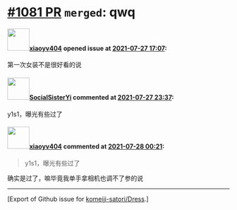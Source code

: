 # [\#1081 PR](https://github.com/komeiji-satori/Dress/pull/1081) `merged`: qwq

#### <img src="https://avatars.githubusercontent.com/u/63290381?u=f0a6c81cdd124f155b5d546ef1edfd87b4135df3&v=4" width="50">[xiaoyv404](https://github.com/xiaoyv404) opened issue at [2021-07-27 17:07](https://github.com/komeiji-satori/Dress/pull/1081):

第一次女装不是很好看的说

#### <img src="https://avatars.githubusercontent.com/u/45892418?u=acc2efbda4a568dc7a167b0f683cd10eb55fbb68&v=4" width="50">[SocialSisterYi](https://github.com/SocialSisterYi) commented at [2021-07-27 23:37](https://github.com/komeiji-satori/Dress/pull/1081#issuecomment-887902607):

y1s1，曝光有些过了

#### <img src="https://avatars.githubusercontent.com/u/63290381?u=f0a6c81cdd124f155b5d546ef1edfd87b4135df3&v=4" width="50">[xiaoyv404](https://github.com/xiaoyv404) commented at [2021-07-28 00:21](https://github.com/komeiji-satori/Dress/pull/1081#issuecomment-887918493):

> y1s1，曝光有些过了

确实是过了，嘛毕竟我单手拿相机也调不了参的说


-------------------------------------------------------------------------------



[Export of Github issue for [komeiji-satori/Dress](https://github.com/komeiji-satori/Dress).]
